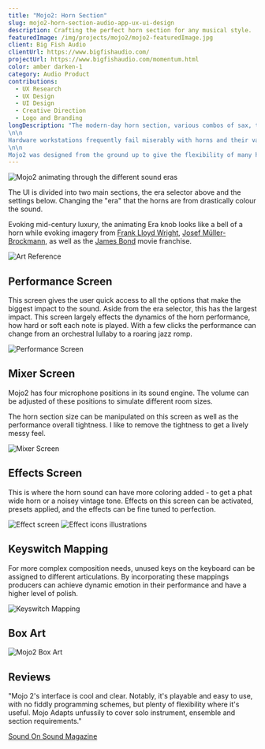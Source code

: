 ```yaml
---
title: "Mojo2: Horn Section"
slug: mojo2-horn-section-audio-app-ux-ui-design
description: Crafting the perfect horn section for any musical style.
featuredImage: /img/projects/mojo2/mojo2-featuredImage.jpg
client: Big Fish Audio
clientUrl: https://www.bigfishaudio.com/
projectUrl: https://www.bigfishaudio.com/momentum.html
color: amber darken-1
category: Audio Product
contributions:
  - UX Research
  - UX Design
  - UI Design
  - Creative Direction
  - Logo and Branding
longDescription: "The modern‑day horn section, various combos of sax, trumpet, trombone and other brass or reeds, forms a crucial and distinctive part of the sound of big band, soul, funk and ska. Think Benny Goodman, Birth Of The Cool, James Brown's JB Horns, Tower Of Power, or Steely Dan/Don Fagen.
\n\n
Hardware workstations frequently fail miserably with horns and their various specialized playing techniques, and even dedicated sample libraries sometimes only scrape the surface.
\n\n
Mojo2 was designed from the ground up to give the flexibility of many horn techniques to the composer as they create their track. The UI is clean, simple and feature packed giving the user 4 different eras to choose from at the highest level with the ability to dive deep to settings down to room mic positions."
---
```


![Mojo2 animating through the different sound eras](/img/projects/mojo2/mojo2-ring-animation.gif)

The UI is divided into two main sections, the era selector above and the settings below. Changing the "era" that the horns are from drastically colour the sound.

Evoking mid-century luxury, the animating Era knob looks like a bell of a horn while evoking imagery from [Frank Lloyd Wright](https://franklloydwright.org/site/solomon-r-guggenheim-museum/), [Josef Müller-Brockmann](https://en.wikipedia.org/wiki/Josef_M%C3%BCller-Brockmann), as well as the [James Bond](https://www.youtube.com/watch?v=PV7h55ha52E) movie franchise.

![Art Reference](/img/projects/mojo2/mojo2-reference.png)

## Performance Screen

This screen gives the user quick access to all the options that make the biggest impact to the sound. Aside from the era selector, this has the largest impact. This screen largely effects the dynamics of the horn performance, how hard or soft each note is played. With a few clicks the performance can change from an orchestral lullaby to a roaring jazz romp.

![Performance Screen](/img/projects/mojo2/mojo2-performance.jpg)

## Mixer Screen

Mojo2 has four microphone positions in its sound engine. The volume can be adjusted of these positions to simulate different room sizes.

The horn section size can be manipulated on this screen as well as the performance overall tightness. I like to remove the tightness to get a lively messy feel.

![Mixer Screen](/img/projects/mojo2/mojo2-mixer.jpg)

## Effects Screen

This is where the horn sound can have more coloring added - to get a phat wide horn or a noisey vintage tone. Effects on this screen can be activated, presets applied, and the effects can be fine tuned to perfection.

![Effect screen](/img/projects/mojo2/mojo2-effects.jpg)
![Effect icons illustrations](/img/projects/mojo2/mojo2-effect-icons.jpg)

## Keyswitch Mapping

For more complex composition needs, unused keys on the keyboard can be assigned to different articulations. By incorporating these mappings producers can achieve dynamic emotion in their performance and have a higher level of polish.

![Keyswitch Mapping](/img/projects/mojo2/mojo2-keyswitch.jpg)

## Box Art
![Mojo2 Box Art](/img/projects/mojo2/mojo2-box-art.jpg)

## Reviews

"Mojo 2's interface is cool and clear. Notably, it's playable and easy to use, with no fiddly programming schemes, but plenty of flexibility where it's useful. Mojo Adapts unfussily to cover solo instrument, ensemble and section requirements."

[Sound On Sound Magazine](https://www.bigfishaudio.com/review.html?:::::::::::::513919)
